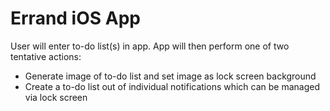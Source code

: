 # Errand iOS App

User will enter to-do list(s) in app. App will then perform one of two tentative actions:
* Generate image of to-do list and set image as lock screen background
* Create a to-do list out of individual notifications which can be managed via lock screen
